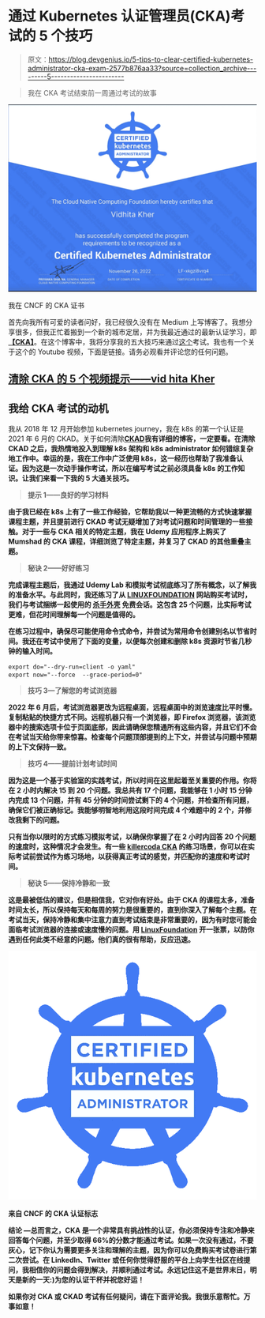# 通过 Kubernetes 认证管理员(CKA)考试的 5 个技巧

> 原文：<https://blog.devgenius.io/5-tips-to-clear-certified-kubernetes-administrator-cka-exam-2577b876aa33?source=collection_archive---------5----------------------->

> 我在 CKA 考试结束前一周通过考试的故事

![](img/404fd6444a73161e263c7d66d5ece8de.png)

我在 CNCF 的 CKA 证书

首先向我所有可爱的读者问好，我已经很久没有在 Medium 上写博客了。我想分享很多，但我正忙着搬到一个新的城市定居，并为我最近通过的最新认证学习，即[**【CKA】**](https://www.cncf.io/certification/cka/)。在这个博客中，我将分享我的五大技巧来通过[这个](https://trainingportal.linuxfoundation.org/learn/course/certified-kubernetes-administrator-cka/exam/exam)考试。我也有一个关于这个的 Youtube 视频，下面是链接。请务必观看并评论您的任何问题。

## [清除 CKA 的 5 个视频提示——vid hita Kher](https://www.youtube.com/watch?v=cB7vN57GO24)

## **我给 CKA 考试的动机**

我从 2018 年 12 月开始参加 kubernetes journey，我在 k8s 的第一个认证是 2021 年 6 月的 CKAD。关于如何清除[**CKAD**](https://medium.com/@vidhitakher/how-i-got-ckad-certified-my-preparation-journey-cf54c01b841a)**我有详细的博客，一定要看。在清除 CKAD 之后，我热情地投入到理解 k8s 架构和 k8s administrator 如何错综复杂地工作中。幸运的是，我在工作中广泛使用 k8s，这一经历也帮助了我准备认证。因为这是一次动手操作考试，所以在编写考试之前必须具备 k8s 的工作知识。让我们来看一下我的 5 大通关技巧。**

> **提示 1——良好的学习材料**

**由于我已经在 k8s 上有了一些工作经验，它帮助我以一种更流畅的方式快速掌握课程主题，并且提前进行 CKAD 考试无疑增加了对考试问题和时间管理的一些接触。对于一些与 CKA 相关的特定主题，我在 Udemy 应用程序上购买了 Mumshad 的 CKA 课程，详细浏览了特定主题，并复习了 CKAD 的其他重叠主题。**

> **秘诀 2——好好练习**

**完成课程主题后，我通过 Udemy Lab 和模拟考试彻底练习了所有概念，以了解我的准备水平。与此同时，我还练习了从 [**LINUXFOUNDATION**](https://trainingportal.linuxfoundation.org/learn/course/certified-kubernetes-administrator-cka/exam/exam) 网站购买考试时，我们与考试捆绑一起使用的 [**杀手外壳**](https://killer.sh/linuxfoundation?code=959d6a2c-013e-4220-90d9-1e97527070ea&type=CKA) 免费会话。这包含 25 个问题，比实际考试更难，但花时间理解每一个问题是值得的。**

**在练习过程中，确保尽可能使用命令式命令，并尝试为常用命令创建别名以节省时间。我还在考试中使用了下面的变量，以便每次创建和删除 k8s 资源时节省几秒钟的输入时间。**

```
export do="--dry-run=client -o yaml"
export now="--force  --grace-period=0"
```

> **技巧 3—了解您的考试浏览器**

**2022 年 6 月后，考试浏览器更改为远程桌面，远程桌面中的浏览速度比平时慢。复制粘贴的快捷方式不同。远程机器只有一个浏览器，即 Firefox 浏览器，该浏览器中的搜索选项卡位于页面底部，因此请确保您精通所有这些内容，并且它们不会在考试当天给你带来惊喜。检查每个问题顶部提到的上下文，并尝试与问题中预期的上下文保持一致。**

> **技巧 4——提前计划考试时间**

**因为这是一个基于实验室的实践考试，所以时间在这里起着至关重要的作用。你将在 2 小时内解决 15 到 20 个问题。我总共有 17 个问题，我能够在 1 小时 15 分钟内完成 13 个问题，并有 45 分钟的时间尝试剩下的 4 个问题，并检查所有问题，确保它们被正确标记。我能够明智地利用这段时间完成 4 个难题中的 2 个，并修改我剩下的问题。**

**只有当你以限时的方式练习模拟考试，以确保你掌握了在 2 小时内回答 20 个问题的速度时，这种情况才会发生。有一些 [killercoda CKA](https://killercoda.com/killer-shell-cka/scenario/playground) 的练习场景，你可以在实际考试前尝试作为练习场地，以获得真正考试的感觉，并匹配你的速度和考试时间。**

> **秘诀 5——保持冷静和一致**

**这是最被低估的建议，但是相信我，它对你有好处。由于 CKA 的课程太多，准备时间太长，所以保持每天和每周的努力是很重要的，直到你深入了解每个主题。在考试当天，保持冷静和集中注意力直到考试结束是非常重要的，因为有时您可能会面临考试浏览器的连接或速度慢的问题。用 [LinuxFoundation](http://trainingsupport.linuxfoundation.org) 开一张票，以防你遇到任何此类不经意的问题。他们真的很有帮助，反应迅速。**

**![](img/42d6469be60a538c31f3ea4a4b0923a4.png)**

**来自 CNCF 的 CKA 认证标志**

****结论** —总而言之，CKA 是一个非常具有挑战性的认证，你必须保持专注和冷静来回答每个问题，并至少取得 66%的分数才能通过考试。如果一次没有通过，不要灰心，记下你认为需要更多关注和理解的主题，因为你可以免费购买考试卷进行第二次尝试。在 LinkedIn、Twitter 或任何你觉得舒服的平台上向学生社区在线提问，我相信你的问题会得到解决，并顺利通过考试。永远记住这不是世界末日，明天是新的一天:)为您的认证干杯并祝您好运！**

**如果你对 CKA 或 CKAD 考试有任何疑问，请在下面评论我。我很乐意帮忙。万事如意！**